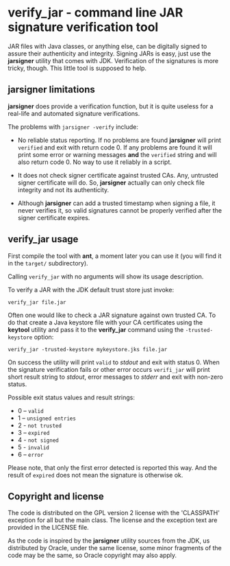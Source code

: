 
verify_jar - command line JAR signature verification tool
=========================================================

JAR files with Java classes, or anything else, can be digitally signed to
assure their authenticity and integrity. Signing JARs is easy, just use
the __jarsigner__ utility that comes with JDK. Verification of the signatures
is more tricky, though. This little tool is supposed to help.

jarsigner limitations
---------------------

__jarsigner__ does provide a verification function, but it is quite useless
for a real-life and automated signature verifications.

The problems with `jarsigner -verify` include:

* No reliable status reporting. If no problems are found __jarsigner__ will
  print `verified` and exit with return code 0. If any problems are found
  it will print some error or warning messages __and__ the `verified` string
  and will also return code 0. No way to use it reliably in a script.

* It does not check signer certificate against trusted CAs. Any, untrusted
  signer certificate will do. So, __jarsigner__ actually can only check
  file integrity and not its authenticity.

* Although __jarsigner__ can add a trusted timestamp when signing a file,
  it never verifies it, so valid signatures cannot be properly verified
  after the signer certificate expires.

verify_jar usage
----------------

First compile the tool with **ant**, a moment later you can use it (you will
find it in the `target/` subdirectory).

Calling `verify_jar` with no arguments will show its usage description.

To verify a JAR with the JDK default trust store just invoke:

    verify_jar file.jar

Often one would like to check a JAR signature against own trusted CA. To do
that create a Java keystore file with your CA certificates using the
**keytool** utility and pass it to the **verify_jar** command using the
`-trusted-keystore` option:

    verify_jar -trusted-keystore mykeystore.jks file.jar

On success the utility will print `valid` to _stdout_ and exit with status 0.
When the signature verification fails or other error occurs `verifi_jar` will
print short result string to _stdout_, error messages to _stderr_ and exit
with non-zero status.

Possible exit status values and result strings:

* 0 – `valid`
* 1 – `unsigned entries`
* 2 - `not trusted`
* 3 – `expired`
* 4 - `not signed`
* 5 - `invalid`
* 6 – `error`

Please note, that only the first error detected is reported this way. And the
result of `expired` does not mean the signature is otherwise ok.

Copyright and license
---------------------

The code is distributed on the GPL version 2 license with the 'CLASSPATH'
exception for all but the main class. The license and the exception text
are provided in the LICENSE file.

As the code is inspired by the __jarsigner__ utility sources from the JDK,
us distributed by Oracle, under the same license, some minor fragments of the
code may be the same, so Oracle copyright may also apply.
